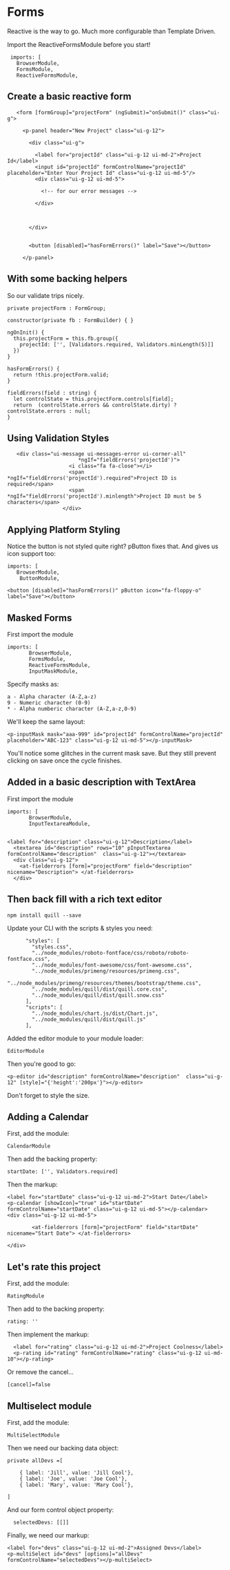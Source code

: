 
# Forms

Reactive is the way to go. Much more configurable than Template Driven.

Import the ReactiveFormsModule before you start!
 
     imports: [
       BrowserModule,
       FormsModule,
       ReactiveFormsModule,
       

## Create a basic reactive form

       <form [formGroup]="projectForm" (ngSubmit)="onSubmit()" class="ui-g">
       
         <p-panel header="New Project" class="ui-g-12">
       
           <div class="ui-g">
       
             <label for="projectId" class="ui-g-12 ui-md-2">Project Id</label>
             <input id="projectId" formControlName="projectId" placeholder="Enter Your Project Id" class="ui-g-12 ui-md-5"/>
             <div class="ui-g-12 ui-md-5">
       
               <!-- for our error messages -->
       
             </div>
       
       
       
           </div>
       
       
           <button [disabled]="hasFormErrors()" label="Save"></button>
       
         </p-panel>


       
## With some backing helpers

So our validate trips nicely.
       
    private projectForm : FormGroup;
  
    constructor(private fb : FormBuilder) { }
  
    ngOnInit() {
      this.projectForm = this.fb.group({
        projectId: ['', [Validators.required, Validators.minLength(5)]]
      })
    }
  
    hasFormErrors() {
      return !this.projectForm.valid;
    }
  
    fieldErrors(field : string) {
      let controlState = this.projectForm.controls[field];
      return  (controlState.errors && controlState.dirty) ? controlState.errors : null;
    }
       
       
## Using Validation Styles

       
       
       <div class="ui-message ui-messages-error ui-corner-all"
                           *ngIf="fieldErrors('projectId')">
                        <i class="fa fa-close"></i>
                        <span *ngIf="fieldErrors('projectId').required">Project ID is required</span>
                        <span *ngIf="fieldErrors('projectId').minlength">Project ID must be 5 characters</span>
                      </div>
       

## Applying Platform Styling

Notice the button is not styled quite right? pButton fixes that. And gives us icon support too:

    imports: [
       BrowserModule,
        ButtonModule,
       
    <button [disabled]="hasFormErrors()" pButton icon="fa-floppy-o" label="Save"></button>       
       
       
## Masked Forms

First import the module

    imports: [
           BrowserModule,
           FormsModule,
           ReactiveFormsModule,
           InputMaskModule,


Specify masks as:

    a - Alpha character (A-Z,a-z)
    9 - Numeric character (0-9)
    * - Alpha numberic character (A-Z,a-z,0-9)
    
We'll keep the same layout:

    <p-inputMask mask="aaa-999" id="projectId" formControlName="projectId" placeholder="ABC-123" class="ui-g-12 ui-md-5"></p-inputMask>
    
You'll notice some glitches in the current mask save. But they still prevent clicking on save once the cycle finishes.

## Added in a basic description with TextArea

First import the module

    imports: [
           BrowserModule,
           InputTextareaModule,


    <label for="description" class="ui-g-12">Description</label>
      <textarea id="description" rows="10" pInputTextarea formControlName="description"  class="ui-g-12"></textarea>
      <div class="ui-g-12">
        <at-fielderrors [form]="projectForm" field="description" nicename="Description"> </at-fielderrors>
      </div>


## Then back fill with a rich text editor


    npm install quill --save
    
Update your CLI with the scripts & styles you need:
    

          "styles": [
            "styles.css",
            "../node_modules/roboto-fontface/css/roboto/roboto-fontface.css",
            "../node_modules/font-awesome/css/font-awesome.css",
            "../node_modules/primeng/resources/primeng.css",
            "../node_modules/primeng/resources/themes/bootstrap/theme.css",
            "../node_modules/quill/dist/quill.core.css",
            "../node_modules/quill/dist/quill.snow.css"
          ],
          "scripts": [
            "../node_modules/chart.js/dist/Chart.js",
            "../node_modules/quill/dist/quill.js"
          ],

Added the editor module to your module loader:

    EditorModule
    
Then you're good to go:

    <p-editor id="description" formControlName="description"  class="ui-g-12" [style]="{'height':'200px'}"></p-editor>
    
Don't forget to style the size.

## Adding a Calendar

First, add the module:

    CalendarModule

Then add the backing property:

    startDate: ['', Validators.required]

Then the markup:


    <label for="startDate" class="ui-g-12 ui-md-2">Start Date</label>
    <p-calendar [showIcon]="true" id="startDate" formControlName="startDate" class="ui-g-12 ui-md-5"></p-calendar>
    <div class="ui-g-12 ui-md-5">
    
            <at-fielderrors [form]="projectForm" field="startDate" nicename="Start Date"> </at-fielderrors>
    
    </div>
    
## Let's rate this project

First, add the module:

    RatingModule
    
Then add to the backing property:

    rating: ''
   
Then implement the markup:

      <label for="rating" class="ui-g-12 ui-md-2">Project Coolness</label>
      <p-rating id="rating" formControlName="rating" class="ui-g-12 ui-md-10"></p-rating>
      
Or remove the cancel...

    [cancel]=false
    
## Multiselect module


First, add the module:

    MultiSelectModule
    
Then we need our backing data object:

    private allDevs =[
    
        { label: 'Jill', value: 'Jill Cool'},
        { label: 'Joe', value: 'Joe Cool'},
        { label: 'Mary', value: 'Mary Cool'},
    
    ]

And our form control object property:

      selectedDevs: [[]]

Finally, we need our markup:

    <label for="devs" class="ui-g-12 ui-md-2">Assigned Devs</label>
    <p-multiSelect id="devs" [options]="allDevs" formControlName="selectedDevs"></p-multiSelect>




